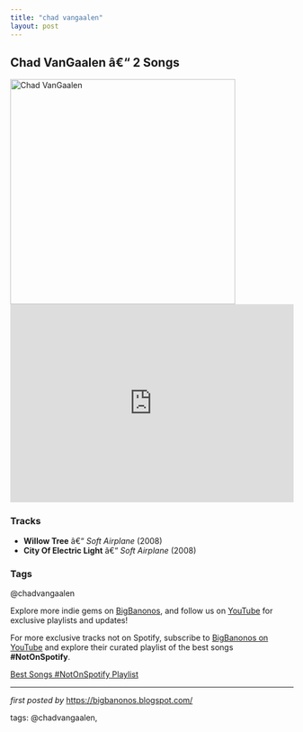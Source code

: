 ```yaml
---
title: "chad vangaalen"
layout: post
---
```

<h2>Chad VanGaalen â€“ 2 Songs</h2> <div > <img src="https://subpop-img.s3.amazonaws.com/asset/artist_images/attachments/000/009/075/max_960/chadvangaalen-2021-promo-12-sebastianbuzzalino-2350x1500-300.jpg?1613757616" alt="Chad VanGaalen" width="400" />
</div> <iframe src="https://open.spotify.com/embed/playlist/0al5LWjWhf4OtJNhK0zvpd?utm_source=generator" width="100%" height="352" frameborder="0" allowfullscreen="" allow="autoplay; clipboard-write; encrypted-media; fullscreen; picture-in-picture" loading="lazy"></iframe> <h3>Tracks</h3>
<ul> <li><strong>Willow Tree</strong> â€“ <em>Soft Airplane</em> (2008)</li> <li><strong>City Of Electric Light</strong> â€“ <em>Soft Airplane</em> (2008)</li>
</ul> <h3>Tags</h3>
<p>@chadvangaalen</p> <p>Explore more indie gems on <a href="https://bigbanonos.blogspot.com/" target="_blank">BigBanonos</a>, and follow us on <a href="https://www.youtube.com/@BigBanonos" target="_blank">YouTube</a> for exclusive playlists and updates!</p>


<!--Subscribe and Playlist Links-->
<div>
    <p>For more exclusive tracks not on Spotify, subscribe to <a href="https://www.youtube.com/@BigBanonos" target="_blank">BigBanonos on YouTube</a> and explore their curated playlist of the best songs <strong>#NotOnSpotify</strong>.</p>
    <p><a href="https://www.youtube.com/playlist?list=PLtuNtuTatqI0kFahUCbtbfenC_ET5O_tr" target="_blank">Best Songs #NotOnSpotify Playlist<br /></a></p></div>

<hr />

<p><em>first posted by</em> <a href="https://bigbanonos.blogspot.com/" rel="noopener" target="_new">https://bigbanonos.blogspot.com/</a></p>

<p>tags: @chadvangaalen,</p>
